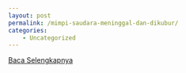 ```yaml
---
layout: post
permalink: /mimpi-saudara-meninggal-dan-dikubur/
categories:
    - Uncategorized
---
```


[Baca Selengkapnya](/05)
